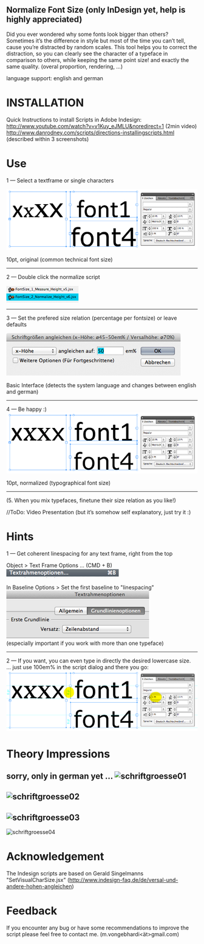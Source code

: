 Normalize Font Size (only InDesign yet, help is highly appreciated)
-------------------
Did you ever wondered why some fonts look bigger than others?
Sometimes it’s the difference in style but most of the time you can’t tell, cause you’re distracted by random scales.
This tool helps you to correct the distraction, so you can clearly see the character of a typeface in comparison to others, while keeping the same point size! and exactly the same quality. (overal proportion, rendering, …)

language support: english and german  

# INSTALLATION

Quick Instructions to install Scripts in Adobe Indesign:  
http://www.youtube.com/watch?v=v1Kuy_eJMLU&noredirect=1 (2min video) 
http://www.danrodney.com/scripts/directions-installingscripts.html (described within 3 screenshots)

# Use
1 — Select a textframe or single characters

![technical distorted font size](fontsize_control_original.png)

10pt, original (common technical font size)


----
2 — Double click the normalize script

![font size control script](fontsize_control_scripts_window.png)

----
3 — Set the prefered size relation (percentage per fontsize) or leave defaults

![font size control interface](fontsize_control_interface_simple.png)

Basic Interface (detects the system language and changes between english and german)
  
----
4 — Be happy :)
![typographical normalized font size](fontsize_control_normalized.png)

10pt, normalized (typographical font size)

----
(5. When you mix typefaces, finetune their size relation as you like!)

//ToDo: Video Presentation (but it’s somehow self explanatory, just try it :)

# Hints

1 — Get coherent linespacing for any text frame, right from the top



Object > Text Frame Options … (CMD + B) <br />
![text frame options](text-frame-options--cmd-B.png)

In Baseline Options > Set the first baseline to "linespacing" <br />
![text frame options linespacing](text-frame-options--set-to-linespacing.png) <br />
(especially important if you work with more than one typeface)

----

2 — If you want, you can even type in directly the desired lowercase size. <br />
… just use 100em% in the script dialog and there you go: <br />
![text frame options](fontsize_control_normalized-2.png)


# Theory Impressions
sorry, only in german yet …
![schriftgroesse01](http://vongebhardi.de/variables_of_type/Bilder/schriftgroesse_01.png)
----
![schriftgroesse02](http://vongebhardi.de/variables_of_type/Bilder/schriftgroesse_02.png)
----
![schriftgroesse03](http://vongebhardi.de/variables_of_type/Bilder/schriftgroesse_03.png)
----
![schriftgroesse04](http://vongebhardi.de/variables_of_type/Bilder/schriftgroesse_04.png)

# Acknowledgement
The Indesign scripts are based on Gerald Singelmanns "SetVisualCharSize.jsx" (http://www.indesign-faq.de/de/versal-und-andere-hohen-angleichen)

# Feedback
If you encounter any bug or have some recommendations to improve the script please feel free to contact me. (m.vongebhardi<ät>gmail.com)


